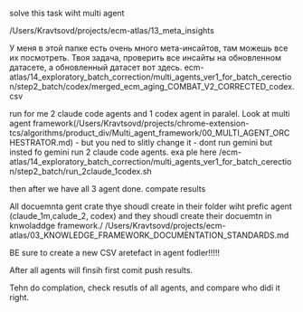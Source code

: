 solve this task wiht multi agent

/Users/Kravtsovd/projects/ecm-atlas/13_meta_insights

У меня в этой папке есть очень много мета-инсайтов, там можешь все их посмотреть. Твоя задача, проверить все инсайты на обновленном датасете, а обновленный датасет вот здесь. ecm-atlas/14_exploratory_batch_correction/multi_agents_ver1_for_batch_cerection/step2_batch/codex/merged_ecm_aging_COMBAT_V2_CORRECTED_codex.csv

run for me 2 claude code agents and 1 codex agent in paralel. Look at multi agent framework(/Users/Kravtsovd/projects/chrome-extension-tcs/algorithms/product_div/Multi_agent_framework/00_MULTI_AGENT_ORCHESTRATOR.md) - but you ned to slitly change it - dont run gemini
but insted fo gemini run 2 claude code agents.
exa ple here /ecm-atlas/14_exploratory_batch_correction/multi_agents_ver1_for_batch_cerection/step2_batch/run_2claude_1codex.sh 

then after we have all 3 agent done. compate results 


All docuemnta gent crate thye shoudl create in their folder wiht prefic agent (claude_1m,calude_2, codex) and they shoudl create their docuemtn in knwoladdge framework./ /Users/Kravtsovd/projects/ecm-atlas/03_KNOWLEDGE_FRAMEWORK_DOCUMENTATION_STANDARDS.md

BE sure to create  a new CSV aretefact in agent fodler!!!!! 

After all agents will finsih first comit push results. 

Tehn do complation, check resutls of all agents, and compare who didi it right.  
